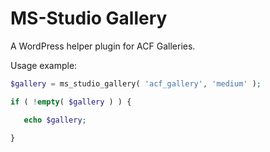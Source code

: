 # MS-Studio Gallery

A WordPress helper plugin for ACF Galleries.

 Usage example: 
 
 ```php
 $gallery = ms_studio_gallery( 'acf_gallery', 'medium' );
 
 if ( !empty( $gallery ) ) {
 
	echo $gallery;
 
 }
```
